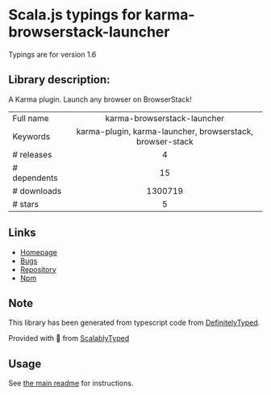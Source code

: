 
# Scala.js typings for karma-browserstack-launcher

Typings are for version 1.6

## Library description:
A Karma plugin. Launch any browser on BrowserStack!

|                    |                 |
| ------------------ | :-------------: |
| Full name          | karma-browserstack-launcher |
| Keywords           | karma-plugin, karma-launcher, browserstack, browser-stack |
| # releases         | 4 |
| # dependents       | 15 |
| # downloads        | 1300719 |
| # stars            | 5 |

## Links
- [Homepage](https://github.com/karma-runner/karma-browserstack-launcher#readme)
- [Bugs](https://github.com/karma-runner/karma-browserstack-launcher/issues)
- [Repository](https://github.com/karma-runner/karma-browserstack-launcher)
- [Npm](https://www.npmjs.com/package/karma-browserstack-launcher)
    


## Note
This library has been generated from typescript code from [DefinitelyTyped](https://definitelytyped.org).

Provided with :purple_heart: from [ScalablyTyped](https://github.com/oyvindberg/ScalablyTyped)

## Usage
See [the main readme](../../readme.md) for instructions.


